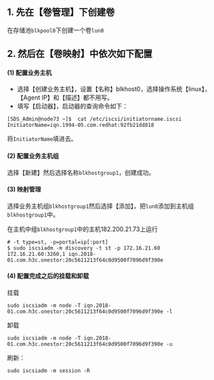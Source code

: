 ## 1. 先在【卷管理】下创建卷
在存储池`blkpool0`下创建一个卷`lun0`

## 2. 然后在【卷映射】中依次如下配置

####  (1) 配置业务主机
- 选择【创建业务主机】，设置【名称】blkhost0，选择操作系统【linux】，【Agent IP】和【描述】都不用写。
- 填写【启动器】，启动器的查询命令如下：
```
[SDS_Admin@node73 ~]$  cat /etc/iscsi/initiatorname.iscsi
InitiatorName=iqn.1994-05.com.redhat:92fb21dd818
```
将`InitiatorName`填进去。

#### (2) 配置业务主机组
选择【新建】然后选择名称`blkhostgroup1`，创建成功。

#### (3) 映射管理
选择业务主机组`blkhostgroup1`然后选择【添加】，把`lun0`添加到主机组`blkhostgroup1`中。

在主机中组`blkhostgroup1`中的主机182.200.21.73上运行
```
# -t type=st, -p=portal=ip[:port]
$ sudo iscsiadm -m discovery -t st -p 172.16.21.60
172.16.21.60:3260,1 iqn.2018-01.com.h3c.onestor:20c5611213f64c0d9500f7096d9f390e
```

#### (4) 配置完成之后的挂载和卸载
挂载
```
sudo iscsiadm -m node -T iqn.2018-01.com.h3c.onestor:20c5611213f64c0d9500f7096d9f390e -l
```
卸载
```
sudo iscsiadm -m node -T iqn.2018-01.com.h3c.onestor:20c5611213f64c0d9500f7096d9f390e -u
```
刷新：
```
sudo iscsiadm -m session -R
```
